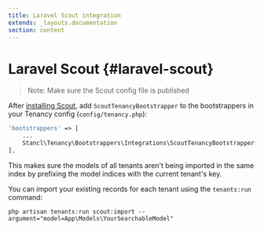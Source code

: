 ```yaml
---
title: Laravel Scout integration
extends: _layouts.documentation
section: content
---
```


# Laravel Scout {#laravel-scout}
> Note: Make sure the Scout config file is published

After [installing Scout](https://laravel.com/docs/9.x/scout#installation), add `ScoutTenancyBootstrapper` to the bootstrappers in your Tenancy config (`config/tenancy.php`):

```php
'bootstrappers' => [
    ...
    Stancl\Tenancy\Bootstrappers\Integrations\ScoutTenancyBootstrapper::class,
],
```

This makes sure the models of all tenants aren't being imported in the same index by prefixing the model indices with the current tenant's key.

You can import your existing records for each tenant using the `tenants:run` command:

```
php artisan tenants:run scout:import --argument="model=App\Models\YourSearchableModel"
```
